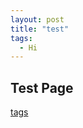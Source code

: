 ```yaml
---
layout: post
title: "test"
tags: 
  - Hi
---
```


## Test Page
[tags](https://nlpfm.github.io/tags.html)
